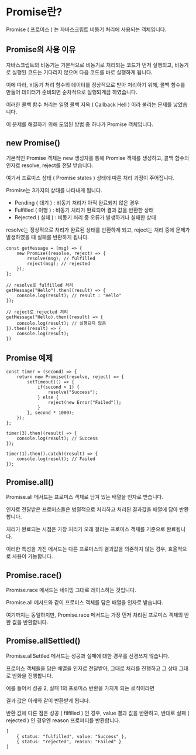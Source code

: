 # Promise란?

Promise ( 프로미스 ) 는 자바스크립트 비동기 처리에 사용되는 객체입니다.

## Promise의 사용 이유

자바스크립트의 비동기는 기본적으로 비동기로 처리되는 코드가 먼저 실행되고, 비동기로 실행된 코드는 기다리지 않으며 다음 코드를 바로 실행하게 됩니다.

이에 따라, 비동기 처리 함수의 데이터를 정상적으로 받아 처리하기 위해, 콜백 함수를 만들어 데이터가 준비되면 순차적으로 실행되게끔 하였습니다.

이러한 콜백 함수 처리는 일명 콜백 지옥 ( Callback Hell ) 이라 불리는 문제를 낳았습니다.

이 문제를 해결하기 위해 도입된 방법 중 하나가 Promise 객체입니다.

## new Promise()

기본적인 Promise 객체는 new 생성자를 통해 Promise 객체를 생성하고, 콜백 함수의 인자로 resolve, reject를 전달 받습니다.

여기서 프로미스 상태 ( Promise states ) 상태에 따른 처리 과정이 주어집니다.

Promise는 3가지의 상태를 나타내게 됩니다.

- Pending ( 대기 ) : 비동기 처리가 아직 완료되지 않은 경우
- Fulfilled ( 이행 ) : 비동기 처리가 완료되어 결과 값을 반환한 상태
- Rejected ( 실패 ) : 비동기 처리 중 오류가 발생하거나 실패한 상태

resolve는 정상적으로 처리가 완료된 상태를 반환하게 되고,
reject는 처리 중에 문제가 발생하였을 때 실패를 반환하게 됩니다.

```
const getMessage = (msg) => {
    new Promise((resolve, reject) => {
        resolve(msg); // fulfilled
        reject(msg); // rejected
    });
};

// resolve로 fulfilled 처리
getMessage("Hello").then((result) => {
    console.log(result); // result : "Hello"
});

// reject로 rejected 처리
getMessage("Hello).then((result) => {
    console.log(result); // 실행되지 않음
}).then((result) => {
    console.log(result);
})
```

## Promise 예제

```
const timer = (second) => {
    return new Promise((resolve, reject) => {
        setTimeout(() => {
            if(second > 1) {
                resolve("Success");
            } else {
                reject(new Error("Failed"));
            }
        }, second * 1000);
    });
};

timer(3).then((result) => {
    console.log(result); // Success
});

timer(1).then().catch((result) => {
    console.log(result); // Failed
});
```

## Promise.all()

Promise.all 메서드는 프로미스 객체로 담겨 있는 배열을 인자로 받습니다.

인자로 전달받은 프로미스들은 병렬적으로 처리하고 처리된 결과값을 배열에 담아 반환합니다.

처리가 완료되는 시점은 가장 처리가 오래 걸리는 프로미스 객체를 기준으로 완료됩니다.

이러한 특성을 가진 메서드는 다른 프로미스의 결과값을 의존하지 않는 경우, 효율적으로 사용이 가능합니다.

## Promise.race()

Promise.race 메서드는 네이밍 그대로 레이스하는 것입니다.

Promise.all 메서드와 같이 프로미스 객체를 담은 배열을 인자로 받습니다.

여기까지는 동일하지만, Promise.race 메서드는 가장 먼저 처리된 프로미스 객체의 반환 값을 반환합니다.

## Promise.allSettled()

Promise.allSettled 메서드는 성공과 실패에 대한 경우를 신경쓰지 않습니다.

프로미스 객체들을 담은 배열을 인자로 전달받아, 그대로 처리를 진행하고 그 상태 그대로 반화을 진행합니다.

예를 들어서 성공 2, 실패 1의 프로미스 반환을 가지게 되는 로직이라면

결과 값은 아래와 같이 반환받게 됩니다.

반환 값에 다른 점은 성공 ( filfilled ) 인 경우, value 결과 값을 반환하고, 반대로 실패 ( rejected ) 인 경우엔 reason 프로퍼티를 반환합니다.

```
[
    { status: "fulfilled", value: "Success" },
    { status: "rejected", reason: "Failed" }
]
```
